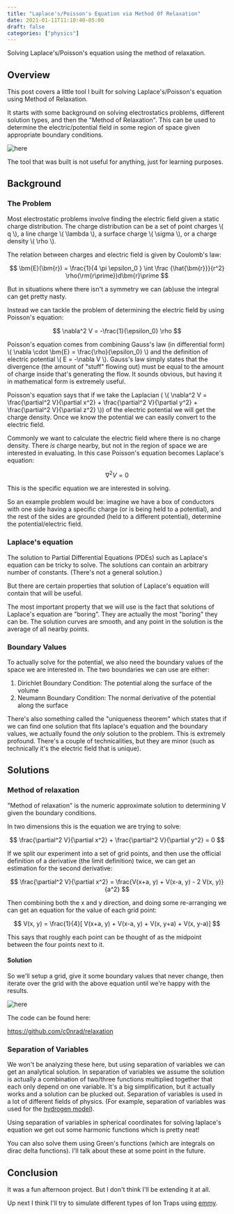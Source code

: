 ```yaml
---
title: "Laplace's/Poisson's Equation via Method Of Relaxation"
date: 2021-01-11T11:10:40-05:00
draft: false
categories: ["physics"]
---
```


Solving Laplace's/Poisson's equation using the method of relaxation.

<!--more-->

## Overview

This post covers a little tool I built for solving Laplace's/Poisson's equation using Method of Relaxation.

It starts with some background on solving electrostatics problems, different solution types, and then the "Method of Relaxation". This can be used to determine the electric/potential field in some region of space given appropriate boundary conditions.

![here](/laplace.gif)

The tool that was built is not useful for anything, just for learning purposes.

## Background

### The Problem

Most electrostatic problems involve finding the electric field given a static charge distribution. The charge distribution can be a set of point charges \\( q \\), a line charge \\( \lambda \\), a surface charge \\( \sigma \\), or a charge density \\( \rho \\).

The relation between charges and electric field is given by Coulomb's law:

$$ \bm{E}(\bm{r}) = \frac{1}{4 \pi \epsilon_0 } \int \frac {\hat{\bm{r}}}{r^2} \rho(\rm{r\prime})d\bm{r}\prime $$

But in situations where there isn't a symmetry we can (ab)use the integral can get pretty nasty.

Instead we can tackle the problem of determining the electric field by using Poisson's equation:

$$ \nabla^2 V = -\frac{1}{\epsilon_0} \rho $$

Poisson's equation comes from combining Gauss's law (in differential form) \\( \nabla \cdot \bm{E} = \frac{\rho}{\epsilon_0} \\) and the definition of electric potential \\( E = -\nabla V \\). Gauss's law simply states that the divergence (the amount of "stuff" flowing out) must be equal to the amount of charge inside that's generating the flow. It sounds obvious, but having it in mathematical form is extremely useful.

Poisson's equation says that if we take the Laplacian ( \\( \nabla^2 V = \frac{\partial^2 V}{\partial x^2} + \frac{\partial^2 V}{\partial y^2} + \frac{\partial^2 V}{\partial z^2} \\)) of the electric potential we will get the charge density. Once we know the potential we can easily convert to the electric field.

Commonly we want to calculate the electric field where there is no charge density. There _is_ charge nearby, but not in the region of space we are interested in evaluating. In this case Poisson's equation becomes Laplace's equation:

$$ \nabla^2 V = 0 $$

This is the specific equation we are interested in solving.

So an example problem would be: imagine we have a box of conductors with one side having a specific charge (or is being held to a potential), and the rest of the sides are grounded (held to a different potential), determine the potential/electric field.

### Laplace's equation

The solution to Partial Differential Equations (PDEs) such as Laplace's equation can be tricky to solve. The solutions can contain an arbitrary number of constants. (There's not a general solution.)

But there are certain properties that solution of Laplace's equation will contain that will be useful.

The most important property that we will use is the fact that solutions of Laplace's equation are "boring". They are actually the most "boring" they can be. The solution curves are smooth, and any point in the solution is the average of all nearby points.

### Boundary Values

To actually solve for the potential, we also need the boundary values of the space we are interested in. The two boundaries we can use are either:

1. Dirichlet Boundary Condition: The potential along the surface of the volume
2. Neumann Boundary Condition: The normal derivative of the potential along the surface

There's also something called the "uniqueness theorem" which states that if we can find one solution that fits laplace's equation and the boundary values, we actually found the _only_ solution to the problem. This is extremely profound. There's a couple of technicalities, but they are minor (such as technically it's the electric field that is unique).

## Solutions

### Method of relaxation

"Method of relaxation" is the numeric approximate solution to determining V given the boundary conditions.

In two dimensions this is the equation we are trying to solve:

$$
\frac{\partial^2 V}{\partial x^2} + \frac{\partial^2 V}{\partial y^2} = 0
$$

If we split our experiment into a set of grid points, and then use the official definition of a derivative (the limit definition) twice, we can get an estimation for the second derivative:

$$
\frac{\partial^2 V}{\partial x^2} = \frac{V(x+a, y) + V(x-a, y) - 2 V(x, y)}{a^2}
$$

Then combining both the x and y direction, and doing some re-arranging we can get an equation for the value of each grid point:

$$
V(x, y) = \frac{1}{4}[ V(x+a, y) + V(x-a, y) + V(x, y+a) + V(x, y-a)]
$$

This says that roughly each point can be thought of as the midpoint between the four points next to it.

#### Solution

So we'll setup a grid, give it some boundary values that never change, then iterate over the grid with the above equation until we're happy with the results.

![here](/laplace.gif)

The code can be found here:

https://github.com/c0nrad/relaxation

### Separation of Variables

We won't be analyzing these here, but using separation of variables we can get an analytical solution. In separation of variables we assume the solution is actually a combination of two/three functions multiplied together that each only depend on one variable. It's a big simplification, but it actually works and a solution can be plucked out. Separation of variables is used in a lot of different fields of physics. (For example, separation of variables was used for the [hydrogen model](http://blog.c0nrad.io/hydrogenjs/)).

Using separation of variables in spherical coordinates for solving laplace's equation we get out some harmonic functions which is pretty neat!

You can also solve them using Green's functions (which are integrals on dirac delta functions). I'll talk about these at some point in the future.

## Conclusion

It was a fun afternoon project. But I don't think I'll be extending it at all.

Up next I think I'll try to simulate different types of Ion Traps using [emmy](https://emmy-viz.github.io/emmy/).
